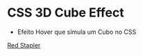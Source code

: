 # CSS 3D Cube Effect

- Efeito Hover que simula um Cubo no CSS

[Red Stapler](https://www.youtube.com/watch?v=4Wy2I3hNs2g&list=PLn-1oXF21q6IwN9F3qZF9-2yEpkAtjU9w&index=49)